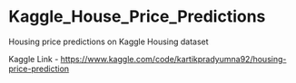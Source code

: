 # Kaggle_House_Price_Predictions
Housing price predictions on Kaggle Housing dataset

Kaggle Link - https://www.kaggle.com/code/kartikpradyumna92/housing-price-prediction

